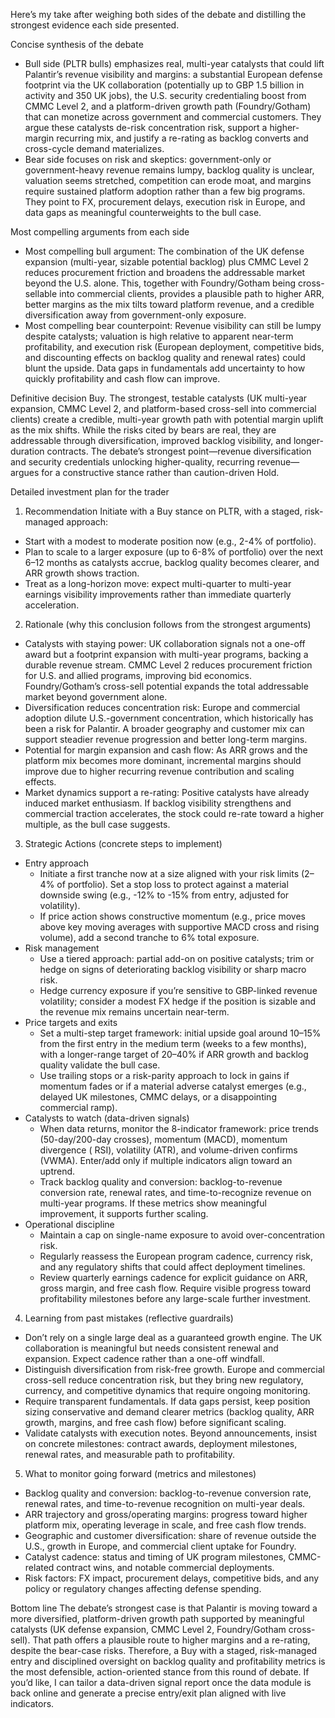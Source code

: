 Here’s my take after weighing both sides of the debate and distilling the strongest evidence each side presented.

Concise synthesis of the debate
- Bull side (PLTR bulls) emphasizes real, multi-year catalysts that could lift Palantir’s revenue visibility and margins: a substantial European defense footprint via the UK collaboration (potentially up to GBP 1.5 billion in activity and 350 UK jobs), the U.S. security credentialing boost from CMMC Level 2, and a platform-driven growth path (Foundry/Gotham) that can monetize across government and commercial customers. They argue these catalysts de-risk concentration risk, support a higher-margin recurring mix, and justify a re-rating as backlog converts and cross-cycle demand materializes.
- Bear side focuses on risk and skeptics: government-only or government-heavy revenue remains lumpy, backlog quality is unclear, valuation seems stretched, competition can erode moat, and margins require sustained platform adoption rather than a few big programs. They point to FX, procurement delays, execution risk in Europe, and data gaps as meaningful counterweights to the bull case.

Most compelling arguments from each side
- Most compelling bull argument: The combination of the UK defense expansion (multi-year, sizable potential backlog) plus CMMC Level 2 reduces procurement friction and broadens the addressable market beyond the U.S. alone. This, together with Foundry/Gotham being cross-sellable into commercial clients, provides a plausible path to higher ARR, better margins as the mix tilts toward platform revenue, and a credible diversification away from government-only exposure.
- Most compelling bear counterpoint: Revenue visibility can still be lumpy despite catalysts; valuation is high relative to apparent near-term profitability, and execution risk (European deployment, competitive bids, and discounting effects on backlog quality and renewal rates) could blunt the upside. Data gaps in fundamentals add uncertainty to how quickly profitability and cash flow can improve.

Definitive decision
Buy. The strongest, testable catalysts (UK multi-year expansion, CMMC Level 2, and platform-based cross-sell into commercial clients) create a credible, multi-year growth path with potential margin uplift as the mix shifts. While the risks cited by bears are real, they are addressable through diversification, improved backlog visibility, and longer-duration contracts. The debate’s strongest point—revenue diversification and security credentials unlocking higher-quality, recurring revenue—argues for a constructive stance rather than caution-driven Hold.

Detailed investment plan for the trader

1) Recommendation
Initiate with a Buy stance on PLTR, with a staged, risk-managed approach:
- Start with a modest to moderate position now (e.g., 2-4% of portfolio).
- Plan to scale to a larger exposure (up to 6-8% of portfolio) over the next 6–12 months as catalysts accrue, backlog quality becomes clearer, and ARR growth shows traction.
- Treat as a long-horizon move: expect multi-quarter to multi-year earnings visibility improvements rather than immediate quarterly acceleration.

2) Rationale (why this conclusion follows from the strongest arguments)
- Catalysts with staying power: UK collaboration signals not a one-off award but a footprint expansion with multi-year programs, backing a durable revenue stream. CMMC Level 2 reduces procurement friction for U.S. and allied programs, improving bid economics. Foundry/Gotham’s cross-sell potential expands the total addressable market beyond government alone.
- Diversification reduces concentration risk: Europe and commercial adoption dilute U.S.-government concentration, which historically has been a risk for Palantir. A broader geography and customer mix can support steadier revenue progression and better long-term margins.
- Potential for margin expansion and cash flow: As ARR grows and the platform mix becomes more dominant, incremental margins should improve due to higher recurring revenue contribution and scaling effects.
- Market dynamics support a re-rating: Positive catalysts have already induced market enthusiasm. If backlog visibility strengthens and commercial traction accelerates, the stock could re-rate toward a higher multiple, as the bull case suggests.

3) Strategic Actions (concrete steps to implement)
- Entry approach
  - Initiate a first tranche now at a size aligned with your risk limits (2–4% of portfolio). Set a stop loss to protect against a material downside swing (e.g., -12% to -15% from entry, adjusted for volatility).
  - If price action shows constructive momentum (e.g., price moves above key moving averages with supportive MACD cross and rising volume), add a second tranche to 6% total exposure.
- Risk management
  - Use a tiered approach: partial add-on on positive catalysts; trim or hedge on signs of deteriorating backlog visibility or sharp macro risk.
  - Hedge currency exposure if you’re sensitive to GBP-linked revenue volatility; consider a modest FX hedge if the position is sizable and the revenue mix remains uncertain near-term.
- Price targets and exits
  - Set a multi-step target framework: initial upside goal around 10–15% from the first entry in the medium term (weeks to a few months), with a longer-range target of 20–40% if ARR growth and backlog quality validate the bull case.
  - Use trailing stops or a risk-parity approach to lock in gains if momentum fades or if a material adverse catalyst emerges (e.g., delayed UK milestones, CMMC delays, or a disappointing commercial ramp).
- Catalysts to watch (data-driven signals)
  - When data returns, monitor the 8-indicator framework: price trends (50-day/200-day crosses), momentum (MACD), momentum divergence ( RSI), volatility (ATR), and volume-driven confirms (VWMA). Enter/add only if multiple indicators align toward an uptrend.
  - Track backlog quality and conversion: backlog-to-revenue conversion rate, renewal rates, and time-to-recognize revenue on multi-year programs. If these metrics show meaningful improvement, it supports further scaling.
- Operational discipline
  - Maintain a cap on single-name exposure to avoid over-concentration risk.
  - Regularly reassess the European program cadence, currency risk, and any regulatory shifts that could affect deployment timelines.
  - Review quarterly earnings cadence for explicit guidance on ARR, gross margin, and free cash flow. Require visible progress toward profitability milestones before any large-scale further investment.

4) Learning from past mistakes (reflective guardrails)
- Don’t rely on a single large deal as a guaranteed growth engine. The UK collaboration is meaningful but needs consistent renewal and expansion. Expect cadence rather than a one-off windfall.
- Distinguish diversification from risk-free growth. Europe and commercial cross-sell reduce concentration risk, but they bring new regulatory, currency, and competitive dynamics that require ongoing monitoring.
- Require transparent fundamentals. If data gaps persist, keep position sizing conservative and demand clearer metrics (backlog quality, ARR growth, margins, and free cash flow) before significant scaling.
- Validate catalysts with execution notes. Beyond announcements, insist on concrete milestones: contract awards, deployment milestones, renewal rates, and measurable path to profitability.

5) What to monitor going forward (metrics and milestones)
- Backlog quality and conversion: backlog-to-revenue conversion rate, renewal rates, and time-to-revenue recognition on multi-year deals.
- ARR trajectory and gross/operating margins: progress toward higher platform mix, operating leverage in scale, and free cash flow trends.
- Geographic and customer diversification: share of revenue outside the U.S., growth in Europe, and commercial client uptake for Foundry.
- Catalyst cadence: status and timing of UK program milestones, CMMC-related contract wins, and notable commercial deployments.
- Risk factors: FX impact, procurement delays, competitive bids, and any policy or regulatory changes affecting defense spending.

Bottom line
The debate’s strongest case is that Palantir is moving toward a more diversified, platform-driven growth path supported by meaningful catalysts (UK defense expansion, CMMC Level 2, Foundry/Gotham cross-sell). That path offers a plausible route to higher margins and a re-rating, despite the bear-case risks. Therefore, a Buy with a staged, risk-managed entry and disciplined oversight on backlog quality and profitability metrics is the most defensible, action-oriented stance from this round of debate. If you’d like, I can tailor a data-driven signal report once the data module is back online and generate a precise entry/exit plan aligned with live indicators.